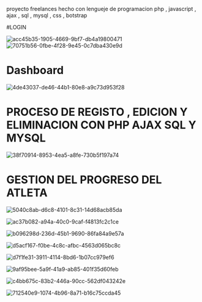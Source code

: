 

proyecto freelances hecho con lengueje de programacion php , javascript , ajax , sql , mysql , css , botstrap 




#LOGIN 

![acc45b35-1905-4669-9bf7-db4a19800471](https://user-images.githubusercontent.com/49767887/184395435-1163ae7e-d012-4790-b62b-3051004f835e.jpg)
![70751b56-0fbe-4f28-9e45-0c7dba430e9d](https://user-images.githubusercontent.com/49767887/184395448-085f0ac3-6796-4f41-a10f-09bfdc07a504.jpg)



# Dashboard
![4de43037-de46-44b1-80e8-a9c73d953f28](https://user-images.githubusercontent.com/49767887/184395507-e7a1459f-a662-4330-885a-45badb809c16.jpg)


# PROCESO DE REGISTO , EDICION Y ELIMINACION  CON PHP  AJAX  SQL Y MYSQL 

![38f70914-8953-4ea5-a8fe-730b5f197a74](https://user-images.githubusercontent.com/49767887/184395703-a4d8d9c7-ebe0-4c58-94d9-df3d103bba41.jpg)


# GESTION DEL PROGRESO DEL ATLETA

![5040c8ab-d6c8-4101-8c31-14d68acb85da](https://user-images.githubusercontent.com/49767887/184395895-9ac536d4-675b-468b-85dd-3719291a290b.jpg)



![ac37b082-a94a-40c0-9caf-f4813fc2c1ce](https://user-images.githubusercontent.com/49767887/184396002-b4088024-7617-4ac0-af46-9848035427b0.jpg)



![b096298d-236d-45b1-9690-86fa84a9e57a](https://user-images.githubusercontent.com/49767887/184396900-150d1662-95e9-4385-a698-0b8a2cdf28d0.jpg)


![d5acf167-f0be-4c8c-afbc-4563d065bc8c](https://user-images.githubusercontent.com/49767887/184396988-fe5f3a85-cdd2-47eb-b5db-8f5c53b14f0a.jpg)

![d7f1fe31-3911-4114-8bd6-1b07cc979ef6](https://user-images.githubusercontent.com/49767887/184397753-2c8f2bfd-8bd7-4ce2-a687-19db5b2c1769.jpg)



![9af95bee-5a9f-41a9-ab85-401f35d60feb](https://user-images.githubusercontent.com/49767887/184395927-376f2f05-a5df-406f-8492-033a150bc949.jpg)

![c4bb675c-83b2-446a-90cc-562df043242e](https://user-images.githubusercontent.com/49767887/184396030-b5b5a7b4-91be-4619-9fda-fbebebe56a5f.jpg)



![712540e9-1074-4b96-8a71-b16c75ccda45](https://user-images.githubusercontent.com/49767887/184396053-a57a215f-8929-4c12-a85c-31a733f682bd.jpg)
